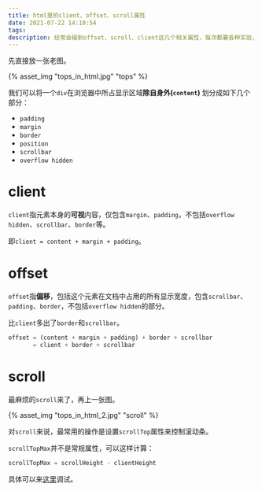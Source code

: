 ```yaml
---
title: html里的client、offset、scroll属性
date: 2021-07-22 14:10:54
tags:
description: 经常会碰到offset、scroll、client这几个相关属性，每次都要各种实验，在这里总结记录一下。
---
```


先直接放一张老图。

{% asset_img "tops_in_html.jpg" "tops" %}

我们可以将一个`div`在浏览器中所占显示区域**除自身外\(`content`\)** 划分成如下几个部分：
* `padding`
* `margin`
* `border`
* `position`
* `scrollbar`
* `overflow hidden`

# client

`client`指元素本身的**可视**内容，仅包含`margin`、`padding`，不包括`overflow hidden`、`scrollbar`、`border`等。

即```client = content + margin + padding```。

# offset

`offset`指**偏移**，包括这个元素在文档中占用的所有显示宽度，包含`scrollbar`、`padding`、`border`，不包括`overflow hidden`的部分。

比`client`多出了`border`和`scrollbar`。

```javascript
offset = (content + margin + padding) + border + scrollbar
       = client + border + scrollbar
```

# scroll

最麻烦的`scroll`来了，再上一张图。

{% asset_img "tops_in_html_2.jpg" "scroll" %}

对`scroll`来说，最常用的操作是设置`scrollTop`属性来控制滚动条。

`scrollTopMax`并不是常规属性，可以这样计算：
```javascript
scrollTopMax = scrollHeight - clientHeight
```

具体可以来[这里](https://codesandbox.io/s/client-offset-scroll-enqyh)调试。
